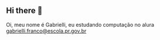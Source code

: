 ## Hi there 👋

Oi, meu nome é Gabrielli, eu estudando computação no alura gabrielli.franco@escola.pr.gov.br
